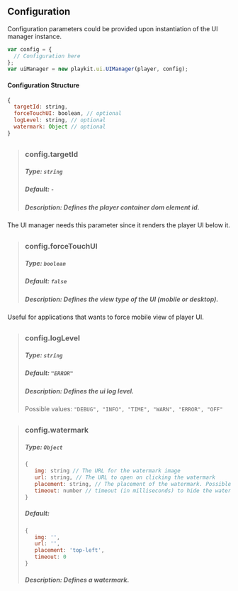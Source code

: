 ## Configuration
Configuration parameters could be provided upon instantiation of the UI manager instance.
```js
var config = {
  // Configuration here
};
var uiManager = new playkit.ui.UIManager(player, config);
```

#### Configuration Structure
```js
{
  targetId: string,
  forceTouchUI: boolean, // optional
  logLevel: string, // optional
  watermark: Object // optional
}
```
## 
>### config.targetId
>##### Type: `string`
>##### Default: `-`
>##### Description: Defines the player container dom element id.
The UI manager needs this parameter since it renders the player UI below it. 
##
>### config.forceTouchUI
>##### Type: `boolean`
>##### Default: `false`
>##### Description: Defines the view type of the UI (mobile or desktop).
Useful for applications that wants to force mobile view of player UI.
## 
>### config.logLevel
>##### Type: `string`
>##### Default: `"ERROR"`
>##### Description: Defines the ui log level.
>Possible values: `"DEBUG", "INFO", "TIME", "WARN", "ERROR", "OFF"`
## 
>### config.watermark
>##### Type: `Object`
>```js
>{
>    img: string // The URL for the watermark image
>    url: string, // The URL to open on clicking the watermark
>    placement: string, // The placement of the watermark. Possible values: `"top-left", "top-right", "bottom-left", "bottom-right"`
>    timeout: number // timeout (in milliseconds) to hide the watermark
>}
>```
>##### Default: 
>```js
>{
>    img: '',
>    url: '',
>    placement: 'top-left',
>    timeout: 0
>}
>```
>##### Description: Defines a watermark.
